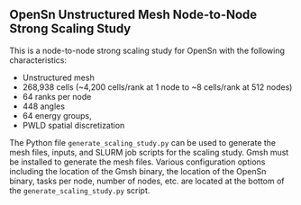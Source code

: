## OpenSn Unstructured Mesh Node-to-Node Strong Scaling Study

This is a node-to-node strong scaling study for OpenSn with the following
characteristics:

- Unstructured mesh
- 268,938 cells (~4,200 cells/rank at 1 node to ~8 cells/rank at 512 nodes)
- 64 ranks per node
- 448 angles
- 64 energy groups,
- PWLD spatial discretization

The Python file `generate_scaling_study.py` can be used to generate the mesh
files, inputs, and SLURM job scripts for the scaling study. Gmsh must be 
installed to generate the mesh files. Various configuration options including
the location of the Gmsh binary, the location of the OpenSn binary, tasks per
node, number of nodes, etc. are located at the bottom of the 
`generate_scaling_study.py` script.
